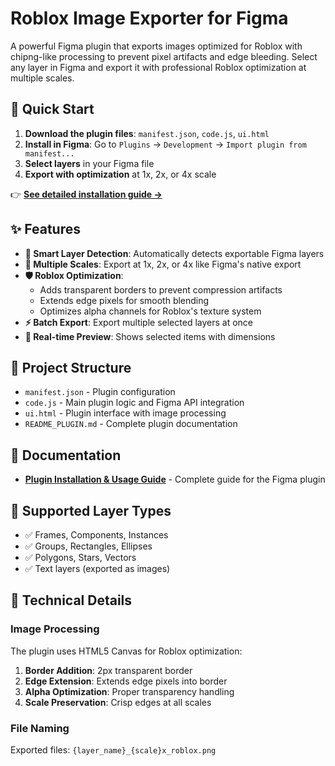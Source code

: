 # Roblox Image Exporter for Figma

A powerful Figma plugin that exports images optimized for Roblox with chipng-like processing to prevent pixel artifacts and edge bleeding. Select any layer in Figma and export it with professional Roblox optimization at multiple scales.

## 🚀 Quick Start

1. **Download the plugin files**: `manifest.json`, `code.js`, `ui.html`
2. **Install in Figma**: Go to `Plugins` → `Development` → `Import plugin from manifest...`
3. **Select layers** in your Figma file
4. **Export with optimization** at 1x, 2x, or 4x scale

👉 **[See detailed installation guide →](README_PLUGIN.md)**

## ✨ Features

- **🎯 Smart Layer Detection**: Automatically detects exportable Figma layers
- **📏 Multiple Scales**: Export at 1x, 2x, or 4x like Figma's native export
- **🛡️ Roblox Optimization**: 
  - Adds transparent borders to prevent compression artifacts
  - Extends edge pixels for smooth blending
  - Optimizes alpha channels for Roblox's texture system
- **⚡ Batch Export**: Export multiple selected layers at once
- **🔄 Real-time Preview**: Shows selected items with dimensions

## 📁 Project Structure

- `manifest.json` - Plugin configuration
- `code.js` - Main plugin logic and Figma API integration
- `ui.html` - Plugin interface with image processing
- `README_PLUGIN.md` - Complete plugin documentation

## 📖 Documentation

- **[Plugin Installation & Usage Guide](README_PLUGIN.md)** - Complete guide for the Figma plugin

## 🎨 Supported Layer Types

- ✅ Frames, Components, Instances
- ✅ Groups, Rectangles, Ellipses
- ✅ Polygons, Stars, Vectors
- ✅ Text layers (exported as images)

## 🔧 Technical Details

### Image Processing
The plugin uses HTML5 Canvas for Roblox optimization:
1. **Border Addition**: 2px transparent border
2. **Edge Extension**: Extends edge pixels into border
3. **Alpha Optimization**: Proper transparency handling
4. **Scale Preservation**: Crisp edges at all scales

### File Naming
Exported files: `{layer_name}_{scale}x_roblox.png`
